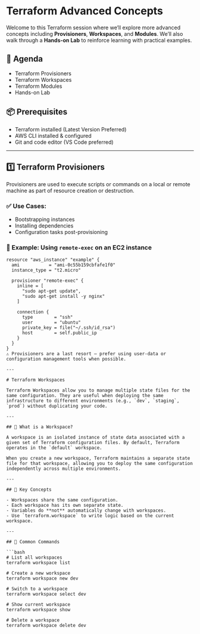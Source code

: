 # Terraform Advanced Concepts

Welcome to this Terraform session where we’ll explore more advanced concepts including **Provisioners**, **Workspaces**, and **Modules**. We’ll also walk through a **Hands-on Lab** to reinforce learning with practical examples.

## 📅 Agenda

- Terraform Provisioners
- Terraform Workspaces
- Terraform Modules
- Hands-on Lab

## 📦 Prerequisites

- Terraform installed (Latest Version Preferred)
- AWS CLI installed & configured
- Git and code editor (VS Code preferred)

---

## 1️⃣ Terraform Provisioners

Provisioners are used to execute scripts or commands on a local or remote machine as part of resource creation or destruction.

### ✅ Use Cases:
- Bootstrapping instances
- Installing dependencies
- Configuration tasks post-provisioning

### 🧪 Example: Using `remote-exec` on an EC2 instance

```hcl
resource "aws_instance" "example" {
  ami           = "ami-0c55b159cbfafe1f0"
  instance_type = "t2.micro"

  provisioner "remote-exec" {
    inline = [
      "sudo apt-get update",
      "sudo apt-get install -y nginx"
    ]

    connection {
      type        = "ssh"
      user        = "ubuntu"
      private_key = file("~/.ssh/id_rsa")
      host        = self.public_ip
    }
  }
}
⚠️ Provisioners are a last resort — prefer using user-data or configuration management tools when possible.

---

# Terraform Workspaces

Terraform Workspaces allow you to manage multiple state files for the same configuration. They are useful when deploying the same infrastructure to different environments (e.g., `dev`, `staging`, `prod`) without duplicating your code.

---

## 📘 What is a Workspace?

A workspace is an isolated instance of state data associated with a given set of Terraform configuration files. By default, Terraform operates in the `default` workspace.

When you create a new workspace, Terraform maintains a separate state file for that workspace, allowing you to deploy the same configuration independently across multiple environments.

---

## 🧠 Key Concepts

- Workspaces share the same configuration.
- Each workspace has its own separate state.
- Variables do **not** automatically change with workspaces.
- Use `terraform.workspace` to write logic based on the current workspace.

---

## 🔧 Common Commands

```bash
# List all workspaces
terraform workspace list

# Create a new workspace
terraform workspace new dev

# Switch to a workspace
terraform workspace select dev

# Show current workspace
terraform workspace show

# Delete a workspace
terraform workspace delete dev
